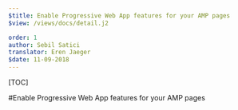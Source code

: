 ```yaml
---
$title: Enable Progressive Web App features for your AMP pages
$view: /views/docs/detail.j2

order: 1
author: Sebil Satici
translator: Eren Jaeger
$date: 11-09-2018
---
```


[TOC]

#Enable Progressive Web App features for your AMP pages
